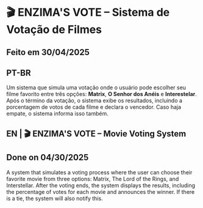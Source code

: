 # 🎬 ENZIMA'S VOTE – Sistema de Votação de Filmes
## Feito em 30/04/2025

## PT-BR

Um sistema que simula uma votação onde o usuário pode escolher seu filme favorito entre três opções: **Matrix**, **O Senhor dos Anéis** e **Interestelar**. 
Após o término da votação, o sistema exibe os resultados, incluindo a porcentagem de votos de cada filme e declara o vencedor. 
Caso haja empate, o sistema informa isso também.


## EN | 🎬 ENZIMA'S VOTE – Movie Voting System
## Done on 04/30/2025
A system that simulates a voting process where the user can choose their favorite movie from three options: Matrix, The Lord of the Rings, and Interstellar.
After the voting ends, the system displays the results, including the percentage of votes for each movie and announces the winner.
If there is a tie, the system will also notify this.
